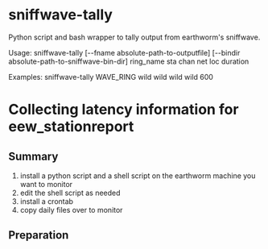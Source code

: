 # sniffwave-tally
Python script and bash wrapper to tally output from earthworm's sniffwave.

Usage:
 sniffwave-tally [--fname absolute-path-to-outputfile] [--bindir absolute-path-to-sniffwave-bin-dir] 
ring_name sta chan net loc duration

Examples:
 sniffwave-tally WAVE_RING wild wild wild wild 600

# Collecting latency information for eew_stationreport

## Summary
1. install a python script and a shell script on the earthworm machine you want to monitor
2. edit the shell script as needed
3. install a crontab
4. copy daily files over to monitor

## Preparation


